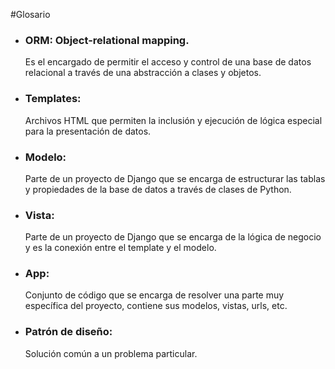 #Glosario
- ### ORM: Object-relational mapping. 
  Es el encargado de permitir el acceso y control de una base de datos relacional a través de una abstracción a clases y objetos.

- ### Templates: 
    Archivos HTML que permiten la inclusión y ejecución de lógica especial para la presentación de datos.

- ### Modelo: 
    Parte de un proyecto de Django que se encarga de estructurar las tablas y propiedades de la base de datos a través de clases de Python.

- ### Vista: 
    Parte de un proyecto de Django que se encarga de la lógica de negocio y es la conexión entre el template y el modelo.

- ### App: 
    Conjunto de código que se encarga de resolver una parte muy específica del proyecto, contiene sus modelos, vistas, urls, etc.

- ### Patrón de diseño: 
    Solución común a un problema particular.